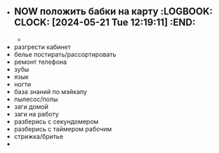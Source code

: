 - NOW положить бабки на карту
  :LOGBOOK:
  CLOCK: [2024-05-21 Tue 12:19:11]
  :END:
	-
	-
- разгрести кабинет
- белье постирать/рассортировать
- ремонт телефона
- зубы
- язык
- ногти
- база знаний по мэйкапу
- пылесос/полы
- заги домой
- заги на работу
- разберись с секундомером
- разберись с таймером рабочим
- стрижка/бритье
-